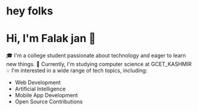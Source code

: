 # hey folks
# Hi, I'm Falak jan 👋
🎓 I'm a college student passionate about technology and eager to learn new things.
🌱 Currently, I'm studying computer science at GCET_KASHMIR
💡 I'm interested in a wide range of tech topics, including:
- Web Development
- Artificial Intelligence
- Mobile App Development
- Open Source Contributions
